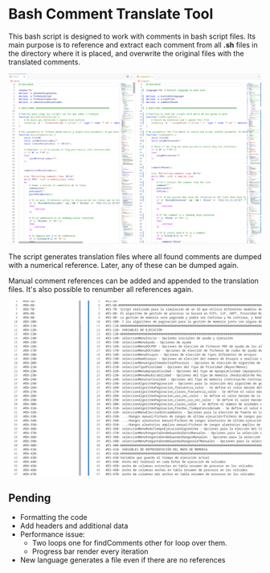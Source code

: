# Bash Comment Translate Tool

This bash script is designed to work with comments in bash script files. Its main purpose is to reference and extract each comment from all **.sh** files in the directory where it is placed, and overwrite the original files with the translated comments.

![example](img/example.png)

The script generates translation files where all found comments are dumped with a numerical reference. Later, any of these can be dumped again.

Manual comment references can be added and appended to the translation files. It's also possible to renumber all references again.

![extracted_comments](img/comments.png)

## Pending

- Formatting the code
- Add headers and additional data
- Performance issue:
	- Two loops one for findComments other for loop over them.
	- Progress bar render every iteration
- New language generates a file even if there are no references
